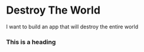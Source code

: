 # Destroy The World
I want to build an app that will destroy the entire world

### This is a heading
